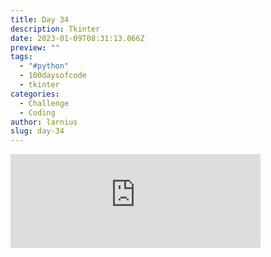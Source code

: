 ```yaml
---
title: Day 34
description: Tkinter
date: 2023-01-09T08:31:13.066Z
preview: ""
tags:
  - "#python"
  - 100daysofcode
  - tkinter
categories:
  - Challenge
  - Coding
author: larnius
slug: day-34
---
```

<iframe src="https://mastodontech.de/@larnius/109661307060344184/embed" class="mastodon-embed" style="max-width: 100%; border: 0" width="400" allowfullscreen="allowfullscreen"></iframe><script src="https://mastodontech.de/embed.js" async="async"></script>